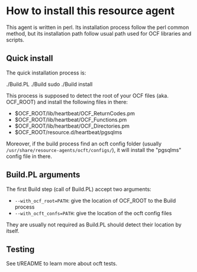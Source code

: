 How to install this resource agent
==================================

This agent is written in perl. Its installation process follow the perl common
method, but its installation path follow usual path used for OCF libraries and
scripts.

Quick install
-------------

The quick installation process is:

  ./Build.PL
  ./Build
  sudo ./Build install

This process is supposed to detect the root of your OCF files (aka. OCF_ROOT)
and install the following files in there:

  * $OCF_ROOT/lib/heartbeat/OCF_ReturnCodes.pm
  * $OCF_ROOT/lib/heartbeat/OCF_Functions.pm
  * $OCF_ROOT/lib/heartbeat/OCF_Directories.pm
  * $OCF_ROOT/resource.d/heartbeat/pgsqlms

Moreover, if the build process find an ocft config folder (usually
``/usr/share/resource-agents/ocft/configs/``), it will install the "pgsqlms"
config file in there.


Build.PL arguments
------------------

The first Build step (call of Build.PL) accept two arguments:

  * ``--with_ocf_root=PATH``: give the location of OCF_ROOT to the Build process
  * ``--with_ocft_confs=PATH``: give the location of the ocft config files

They are usually not required as Build.PL should detect their location by
itself.

Testing
-------

See t/README to learn more about ocft tests.
